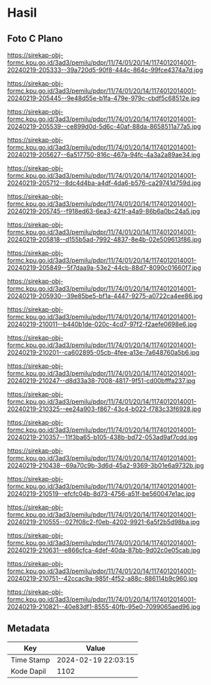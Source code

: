 # Hasil

## Foto C Plano

https://sirekap-obj-formc.kpu.go.id/3ad3/pemilu/pdpr/11/74/01/20/14/1174012014001-20240219-205333--39a720d5-90f8-444c-864c-99fce4374a7d.jpg

https://sirekap-obj-formc.kpu.go.id/3ad3/pemilu/pdpr/11/74/01/20/14/1174012014001-20240219-205445--9e48d55e-b1fa-479e-979c-cbdf5c68512e.jpg

https://sirekap-obj-formc.kpu.go.id/3ad3/pemilu/pdpr/11/74/01/20/14/1174012014001-20240219-205539--ce899d0d-5d6c-40af-88da-8658511a77a5.jpg

https://sirekap-obj-formc.kpu.go.id/3ad3/pemilu/pdpr/11/74/01/20/14/1174012014001-20240219-205627--6a517750-816c-467a-94fc-4a3a2a89ae34.jpg

https://sirekap-obj-formc.kpu.go.id/3ad3/pemilu/pdpr/11/74/01/20/14/1174012014001-20240219-205712--8dc4d4ba-a4df-4da6-b576-ca29741d759d.jpg

https://sirekap-obj-formc.kpu.go.id/3ad3/pemilu/pdpr/11/74/01/20/14/1174012014001-20240219-205745--f918ed63-6ea3-421f-a4a9-86b6a0bc24a5.jpg

https://sirekap-obj-formc.kpu.go.id/3ad3/pemilu/pdpr/11/74/01/20/14/1174012014001-20240219-205818--d155b5ad-7992-4837-8e4b-02e509613f86.jpg

https://sirekap-obj-formc.kpu.go.id/3ad3/pemilu/pdpr/11/74/01/20/14/1174012014001-20240219-205849--5f7daa9a-53e2-44cb-88d7-8090c01660f7.jpg

https://sirekap-obj-formc.kpu.go.id/3ad3/pemilu/pdpr/11/74/01/20/14/1174012014001-20240219-205930--39e85be5-bf1a-4447-9275-a0722ca4ee86.jpg

https://sirekap-obj-formc.kpu.go.id/3ad3/pemilu/pdpr/11/74/01/20/14/1174012014001-20240219-210011--b440b1de-020c-4cd7-97f2-f2aefe0698e6.jpg

https://sirekap-obj-formc.kpu.go.id/3ad3/pemilu/pdpr/11/74/01/20/14/1174012014001-20240219-210201--ca602895-05cb-4fee-a13e-7a648760a5b6.jpg

https://sirekap-obj-formc.kpu.go.id/3ad3/pemilu/pdpr/11/74/01/20/14/1174012014001-20240219-210247--d8d33a38-7008-4817-9f51-cd00bfffa237.jpg

https://sirekap-obj-formc.kpu.go.id/3ad3/pemilu/pdpr/11/74/01/20/14/1174012014001-20240219-210325--ee24a903-f867-43c4-b022-f783c33f6928.jpg

https://sirekap-obj-formc.kpu.go.id/3ad3/pemilu/pdpr/11/74/01/20/14/1174012014001-20240219-210357--11f3ba65-b105-438b-bd72-053ad9af7cdd.jpg

https://sirekap-obj-formc.kpu.go.id/3ad3/pemilu/pdpr/11/74/01/20/14/1174012014001-20240219-210438--69a70c9b-3d6d-45a2-9369-3b01e6a9732b.jpg

https://sirekap-obj-formc.kpu.go.id/3ad3/pemilu/pdpr/11/74/01/20/14/1174012014001-20240219-210519--efcfc04b-8d73-4756-a51f-be560047e1ac.jpg

https://sirekap-obj-formc.kpu.go.id/3ad3/pemilu/pdpr/11/74/01/20/14/1174012014001-20240219-210555--027f08c2-f0eb-4202-9921-6a5f2b5d98ba.jpg

https://sirekap-obj-formc.kpu.go.id/3ad3/pemilu/pdpr/11/74/01/20/14/1174012014001-20240219-210631--e866cfca-4def-40da-87bb-9d02c0e05cab.jpg

https://sirekap-obj-formc.kpu.go.id/3ad3/pemilu/pdpr/11/74/01/20/14/1174012014001-20240219-210751--42ccac9a-985f-4f52-a88c-886114b9c960.jpg

https://sirekap-obj-formc.kpu.go.id/3ad3/pemilu/pdpr/11/74/01/20/14/1174012014001-20240219-210821--40e83df1-8555-40fb-95e0-7099065aed96.jpg


## Metadata

| Key        | Value               |
| ---------- | ------------------- |
| Time Stamp | 2024-02-19 22:03:15 |
| Kode Dapil | 1102                |



